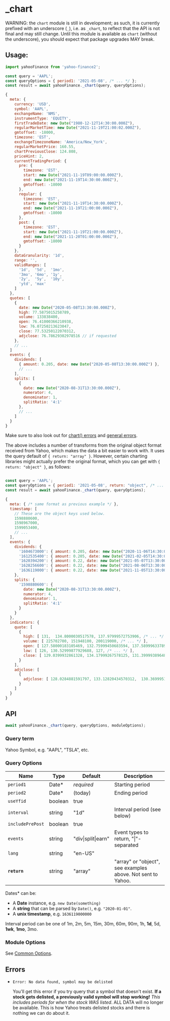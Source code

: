 # _chart

WARNING: the `chart` module is still in development; as such, it is currently
prefixed with an underscore (`_`), i.e. as `_chart`, to reflect that the API
is not final and may still change.  Until this module is available as `chart`
(without the underscore), you should expect that package upgrades MAY break.

## Usage:

```js
import yahooFinance from 'yahoo-finance2';

const query = 'AAPL';
const queryOptions = { period1: '2021-05-08', /* ... */ };
const result = await yahooFinance._chart(query, queryOptions);

{
  meta: {
    currency: 'USD',
    symbol: 'AAPL',
    exchangeName: 'NMS',
    instrumentType: 'EQUITY',
    firstTradeDate: new Date("1980-12-12T14:30:00.000Z"),
    regularMarketTime: new Date("2021-11-19T21:00:02.000Z"),
    gmtoffset: -18000,
    timezone: 'EST',
    exchangeTimezoneName: 'America/New_York',
    regularMarketPrice: 160.55,
    chartPreviousClose: 124.808,
    priceHint: 2,
    currentTradingPeriod: {
      pre: {
        timezone: 'EST',
        start: new Date("2021-11-19T09:00:00.000Z"),
        end: new Date("2021-11-19T14:30:00.000Z"),
        gmtoffset: -18000
      },
      regular: {
        timezone: 'EST',
        start: new Date("2021-11-19T14:30:00.000Z"),
        end: new Date("2021-11-19T21:00:00.000Z"),
        gmtoffset: -18000
      },
      post: {
        timezone: 'EST',
        start: new Date("2021-11-19T21:00:00.000Z"),
        end: new Date("2021-11-20T01:00:00.000Z"),
        gmtoffset: -18000
      }
    },
    dataGranularity: '1d',
    range: '',
    validRanges: [
      '1d',  '5d',  '1mo',
      '3mo', '6mo', '1y',
      '2y',  '5y',  '10y',
      'ytd', 'max'
    ]
  },
  quotes: [
    {
      date: new Date("2020-05-08T13:30:00.000Z"),
      high: 77.5875015258789,
      volume: 133838400,
      open: 76.41000366210938,
      low: 76.07250213623047,
      close: 77.53250122070312,
      adjclose: 76.78629302978516 // if requested
    },
    // ...
  ]
  events: {
    dividends: [
      { amount: 0.205, date: new Date("2020-05-08T13:30:00.000Z") },
      // ...
    ],
    splits: [
      {
        date: new Date("2020-08-31T13:30:00.000Z"),
        numerator: 4,
        denominator: 1,
        splitRatio: '4:1'
      },
      // ...
    ]
  }
}
```

Make sure to also look out for [chart() errors](#errors)
and [general errors](../README.md#error-handling).

The above includes a number of transforms from the original object format
received from Yahoo, which makes the data a bit easier to work with.  It uses
the query default of `{ return: "array" }`.  However, certain charting
libraries might actually prefer the original format, which you can get with
`{ return: "object" }`, as follows:

```js

const query = 'AAPL';
const queryOptions = { period1: '2021-05-08', return: "object", /* ... */ };
const result = await yahooFinance._chart(query, queryOptions);

{
  meta: { /* same format as previous example */ },
  timestamp: [
    // These are the object keys used below.
    1598880600,
    1598967000,
    1599053400,
    // ...
  ],
  events: {
    dividends: {
      '1604673000': { amount: 0.205, date: new Date("2020-11-06T14:30:00.000Z") },
      '1612535400': { amount: 0.205, date: new Date("2021-02-05T14:30:00.000Z") },
      '1620394200': { amount: 0.22, date: new Date("2021-05-07T13:30:00.000Z") },
      '1628256600': { amount: 0.22, date: new Date("2021-08-06T13:30:00.000Z") },
      '1636119000': { amount: 0.22, date: new Date("2021-11-05T13:30:00.000Z") }
    },
    splits: {
      '1598880600': {
        date: new Date("2020-08-31T13:30:00.000Z"),
        numerator: 4,
        denominator: 1,
        splitRatio: '4:1'
      }
    }
  },
  indicators: {
    quote: [
      {
        high: [ 131,  134.8000030517578, 137.97999572753906, /* ... */ ],
        volume: [ 225702700, 151948100, 200119000, /* ... */ ],
        open: [ 127.58000183105469, 132.75999450683594, 137.58999633789062, /* ... */ ],
        low: [ 126, 130.52999877929688, 127, /* ... */ ],
        close: [ 129.0399932861328, 134.17999267578125, 131.39999389648438, /* ... */ ]
      }
    ],
    adjclose: [
      {
        adjclose: [ 128.0284881591797, 133.12820434570312,  130.3699951171875, /* ... */ ],
      }
    ]
  }
}
```

## API

```js
await yahooFinance._chart(query, queryOptions, moduleOptions);
```

### Query term

Yahoo Symbol, e.g. "AAPL", "TSLA", etc.

### Query Options

| Name          | Type      | Default    | Description                       |
| ------------- | ----------| ---------- | --------------------------------- |
| `period1`     | Date*     | *required* | Starting period
| `period2`     | Date*     | (today)    | Ending period
| `useYfid`     | boolean   | true       |
| `interval`    | string    | "1d"       | Interval period (see below)
| `includePrePost` | boolean | true      |
| `events`      | string    | "div\|split\|earn" | Event types to return, "\|"-separated
| `lang`        | string    | "en-US"    |
| **`return`**  | string    | "array"    | "array" or "object", see examples above.  Not sent to Yahoo.


Dates* can be:

* A **Date** instance, e.g. `new Date(something)`
* A **string** that can be parsed by `Date()`, e.g. `"2020-01-01"`.
* A **unix timestamp**, e.g. `1636119000000`

Interval period can be one of 1m, 2m, 5m, 15m, 30m, 60m, 90m, 1h, **1d**, 5d, **1wk**, **1mo**, 3mo.

### Module Options

See [Common Options](../README.md#common-options).

<a name="errors"></a>
## Errors

* `Error: No data found, symbol may be delisted`

  You'll get this error if you try query that a symbol that doesn't exist.
  **If a stock gets delisted, a previously valid symbol will stop working!**
  *This includes periods for when the stock WAS listed*.  ALL DATA will no
  longer be available.  This is how Yahoo treats delisted stocks and there is
  nothing we can do about it.
